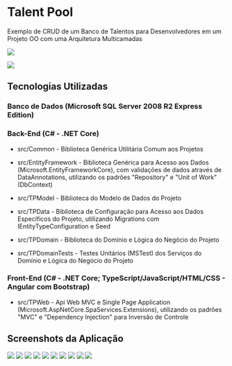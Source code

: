 # Talent Pool

Exemplo de CRUD de um Banco de Talentos para Desenvolvedores em um Projeto OO com uma Arquitetura Multicamadas  

![](/misc/ClassDiagram.png)

![](/misc/ComponentDiagram.png)

## Tecnologias Utilizadas

### Banco de Dados (Microsoft SQL Server 2008 R2 Express Edition)

### Back-End (C# - .NET Core)

* src/Common - Biblioteca Genérica Utilitária Comum aos Projetos  

* src/EntityFramework - Biblioteca Genérica para Acesso aos Dados (Microsoft.EntityFrameworkCore), com validações de dados através de DataAnnotations, utilizando os padrões "Repository" e "Unit of Work" (DbContext)  

* src/TPModel - Biblioteca do Modelo de Dados do Projeto  

* src/TPData - Biblioteca de Configuração para Acesso aos Dados Específicos do Projeto, utilizando Migrations com IEntityTypeConfiguration e Seed  

* src/TPDomain - Biblioteca do Domínio e Lógica do Negócio do Projeto  

* src/TPDomainTests - Testes Unitários (MSTest) dos Serviços do Domínio e Lógica do Negócio do Projeto  

### Front-End (C# - .NET Core; TypeScript/JavaScript/HTML/CSS - Angular com Bootstrap)

* src/TPWeb - Api Web MVC e Single Page Application (Microsoft.AspNetCore.SpaServices.Extensions), utilizando os padrões "MVC" e "Dependency Injection" para Inversão de Controle

## Screenshots da Aplicação

![](/misc/screenshots/01.png)
![](/misc/screenshots/02.png)
![](/misc/screenshots/03.png)
![](/misc/screenshots/04.png)
![](/misc/screenshots/05.png)
![](/misc/screenshots/06.png)
![](/misc/screenshots/07.png)
![](/misc/screenshots/08.png)
![](/misc/screenshots/09.png)
![](/misc/screenshots/10.png)
